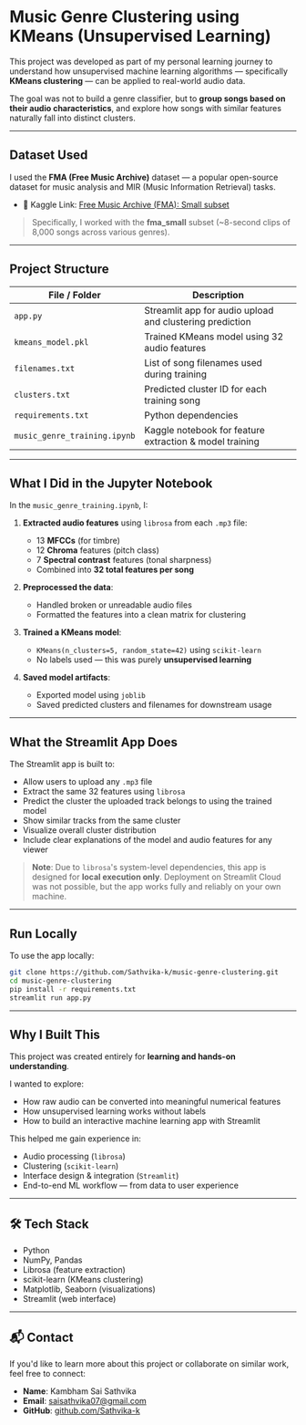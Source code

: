 #  Music Genre Clustering using KMeans (Unsupervised Learning)

This project was developed as part of my personal learning journey to understand how unsupervised machine learning algorithms — specifically **KMeans clustering** — can be applied to real-world audio data.

The goal was not to build a genre classifier, but to **group songs based on their audio characteristics**, and explore how songs with similar features naturally fall into distinct clusters.

---

##  Dataset Used

I used the **FMA (Free Music Archive)** dataset — a popular open-source dataset for music analysis and MIR (Music Information Retrieval) tasks.

- 🔗 Kaggle Link: [Free Music Archive (FMA): Small subset](https://www.kaggle.com/datasets/adarshsng/fma-music-dataset)

> Specifically, I worked with the **fma_small** subset (~8-second clips of 8,000 songs across various genres).

---

##  Project Structure

| File / Folder               | Description |
|----------------------------|-------------|
| `app.py`                   |  Streamlit app for audio upload and clustering prediction |
| `kmeans_model.pkl`         |  Trained KMeans model using 32 audio features |
| `filenames.txt`            |  List of song filenames used during training |
| `clusters.txt`             |  Predicted cluster ID for each training song |
| `requirements.txt`         |  Python dependencies |
| `music_genre_training.ipynb` |  Kaggle notebook for feature extraction & model training |

---

## What I Did in the Jupyter Notebook

In the `music_genre_training.ipynb`, I:

1. **Extracted audio features** using `librosa` from each `.mp3` file:
   - 13 **MFCCs** (for timbre)
   - 12 **Chroma** features (pitch class)
   - 7 **Spectral contrast** features (tonal sharpness)
   - Combined into **32 total features per song**

2. **Preprocessed the data**:
   - Handled broken or unreadable audio files
   - Formatted the features into a clean matrix for clustering

3. **Trained a KMeans model**:
   - `KMeans(n_clusters=5, random_state=42)` using `scikit-learn`
   - No labels used — this was purely **unsupervised learning**

4. **Saved model artifacts**:
   - Exported model using `joblib`
   - Saved predicted clusters and filenames for downstream usage

---

##  What the Streamlit App Does

The Streamlit app is built to:

-  Allow users to upload any `.mp3` file
-  Extract the same 32 features using `librosa`
-  Predict the cluster the uploaded track belongs to using the trained model
-  Show similar tracks from the same cluster
-  Visualize overall cluster distribution
-  Include clear explanations of the model and audio features for any viewer

>  **Note**: Due to `librosa`'s system-level dependencies, this app is designed for **local execution only**. Deployment on Streamlit Cloud was not possible, but the app works fully and reliably on your own machine.

---

##  Run Locally

To use the app locally:

```bash
git clone https://github.com/Sathvika-k/music-genre-clustering.git
cd music-genre-clustering
pip install -r requirements.txt
streamlit run app.py
````

---

##  Why I Built This

This project was created entirely for **learning and hands-on understanding**.

I wanted to explore:

*  How raw audio can be converted into meaningful numerical features
*  How unsupervised learning works without labels
*  How to build an interactive machine learning app with Streamlit

This helped me gain experience in:

* Audio processing (`librosa`)
* Clustering (`scikit-learn`)
* Interface design & integration (`Streamlit`)
* End-to-end ML workflow — from data to user experience

---

## 🛠️ Tech Stack

* Python
* NumPy, Pandas
* Librosa (feature extraction)
* scikit-learn (KMeans clustering)
* Matplotlib, Seaborn (visualizations)
* Streamlit (web interface)

---

## 📬 Contact

If you'd like to learn more about this project or collaborate on similar work, feel free to connect:

* **Name**: Kambham Sai Sathvika
* **Email**: [saisathvika07@gmail.com](mailto:saisathvika07@gmail.com)
* **GitHub**: [github.com/Sathvika-k](https://github.com/Sathvika-k)

